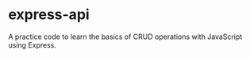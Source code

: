 # express-api

A practice code to learn the basics of CRUD operations with JavaScript using Express.
